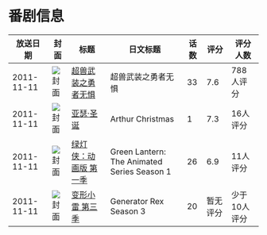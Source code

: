 # 番剧信息

|放送日期|封面|标题|日文标题|话数|评分|评分人数|
|---|---|---|---|---|---|---|
|2011-11-11|![封面](https://lain.bgm.tv/pic/cover/c/36/9f/33695_411c9.jpg)|[超兽武装之勇者无惧](https://bangumi.tv/subject/33695)|超兽武装之勇者无惧|33|7.6|788人评分|
|2011-11-11|![封面](https://lain.bgm.tv/pic/cover/c/5a/77/59050_Nar3B.jpg)|[亚瑟·圣诞](https://bangumi.tv/subject/59050)|Arthur Christmas|1|7.3|16人评分|
|2011-11-11|![封面](https://lain.bgm.tv/pic/cover/c/9b/bd/62301_63999.jpg)|[绿灯侠：动画版 第一季](https://bangumi.tv/subject/62301)|Green Lantern: The Animated Series Season 1|26|6.9|11人评分|
|2011-11-11|![封面](https://lain.bgm.tv/pic/cover/c/02/bb/277193_WJz0Y.jpg)|[变形小雷 第三季](https://bangumi.tv/subject/277193)|Generator Rex Season 3|20|暂无评分|少于10人评分|
